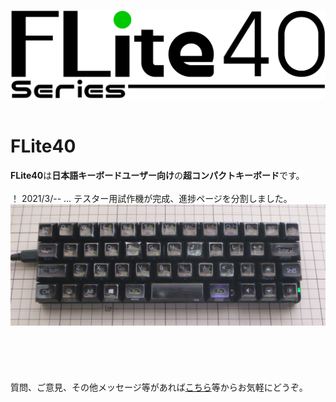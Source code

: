 <img src=img/logo1.png><BR>
<BR>
# FLite40
<B>FLite40</B>は<B>日本語キーボードユーザー向け</B>の<B>超コンパクトキーボード</B>です。<BR>
<BR>
！ 2021/3/-- … テスター用試作機が完成、進捗ページを分割しました。<BR>
<img src=img/ssk1.png><BR>
<BR>
<BR>
<BR>
<BR>
<BR>
質問、ご意見、その他メッセージ等があれば<a href="https://twitter.com/r_feather1350" target="_blank">こちら</a>等からお気軽にどうぞ。<BR>
